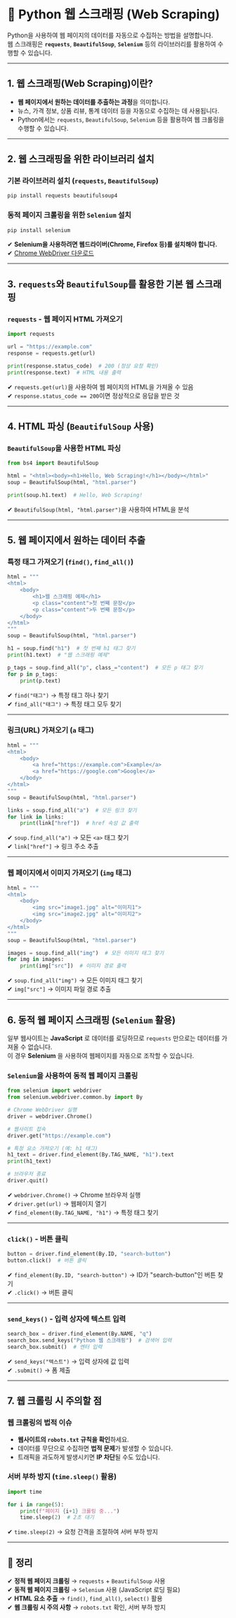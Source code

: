 # 🔄 Python 웹 스크래핑 (Web Scraping)

Python을 사용하여 웹 페이지의 데이터를 자동으로 수집하는 방법을 설명합니다.  
웹 스크래핑은 **`requests`**, **`BeautifulSoup`**, **`Selenium`** 등의 라이브러리를 활용하여 수행할 수 있습니다.

---

## 1. 웹 스크래핑(Web Scraping)이란?

- **웹 페이지에서 원하는 데이터를 추출하는 과정**을 의미합니다.
- 뉴스, 가격 정보, 상품 리뷰, 통계 데이터 등을 자동으로 수집하는 데 사용됩니다.
- Python에서는 `requests`, `BeautifulSoup`, `Selenium` 등을 활용하여 웹 크롤링을 수행할 수 있습니다.

---

## 2. 웹 스크래핑을 위한 라이브러리 설치

### 기본 라이브러리 설치 (`requests`, `BeautifulSoup`)
```sh
pip install requests beautifulsoup4
```

### 동적 페이지 크롤링을 위한 `Selenium` 설치
```sh
pip install selenium
```

✔ **Selenium을 사용하려면 웹드라이버(Chrome, Firefox 등)를 설치해야 합니다.**  
✔ [Chrome WebDriver 다운로드](https://chromedriver.chromium.org/downloads)

---

## 3. `requests`와 `BeautifulSoup`를 활용한 기본 웹 스크래핑

### `requests` - 웹 페이지 HTML 가져오기
```python
import requests

url = "https://example.com"
response = requests.get(url)

print(response.status_code)  # 200 (정상 요청 확인)
print(response.text)  # HTML 내용 출력
```

✔ `requests.get(url)`을 사용하여 웹 페이지의 HTML을 가져올 수 있음  
✔ `response.status_code == 200`이면 정상적으로 응답을 받은 것  

---

## 4. HTML 파싱 (`BeautifulSoup` 사용)

### `BeautifulSoup`을 사용한 HTML 파싱
```python
from bs4 import BeautifulSoup

html = "<html><body><h1>Hello, Web Scraping!</h1></body></html>"
soup = BeautifulSoup(html, "html.parser")

print(soup.h1.text)  # Hello, Web Scraping!
```

✔ `BeautifulSoup(html, "html.parser")`을 사용하여 HTML을 분석  

---

## 5. 웹 페이지에서 원하는 데이터 추출

### 특정 태그 가져오기 (`find()`, `find_all()`)
```python
html = """
<html>
    <body>
        <h1>웹 스크래핑 예제</h1>
        <p class="content">첫 번째 문장</p>
        <p class="content">두 번째 문장</p>
    </body>
</html>
"""
soup = BeautifulSoup(html, "html.parser")

h1 = soup.find("h1")  # 첫 번째 h1 태그 찾기
print(h1.text)  # "웹 스크래핑 예제"

p_tags = soup.find_all("p", class_="content")  # 모든 p 태그 찾기
for p in p_tags:
    print(p.text)
```

✔ `find("태그")` → 특정 태그 하나 찾기  
✔ `find_all("태그")` → 특정 태그 모두 찾기  

---

### 링크(URL) 가져오기 (`a` 태그)
```python
html = """
<html>
    <body>
        <a href="https://example.com">Example</a>
        <a href="https://google.com">Google</a>
    </body>
</html>
"""
soup = BeautifulSoup(html, "html.parser")

links = soup.find_all("a")  # 모든 링크 찾기
for link in links:
    print(link["href"])  # href 속성 값 출력
```

✔ `soup.find_all("a")` → 모든 `<a>` 태그 찾기  
✔ `link["href"]` → 링크 주소 추출  

---

### 웹 페이지에서 이미지 가져오기 (`img` 태그)
```python
html = """
<html>
    <body>
        <img src="image1.jpg" alt="이미지1">
        <img src="image2.jpg" alt="이미지2">
    </body>
</html>
"""
soup = BeautifulSoup(html, "html.parser")

images = soup.find_all("img")  # 모든 이미지 태그 찾기
for img in images:
    print(img["src"])  # 이미지 경로 출력
```

✔ `soup.find_all("img")` → 모든 이미지 태그 찾기  
✔ `img["src"]` → 이미지 파일 경로 추출  

---

## 6. 동적 웹 페이지 스크래핑 (`Selenium` 활용)

일부 웹사이트는 **JavaScript** 로 데이터를 로딩하므로 `requests` 만으로는 데이터를 가져올 수 없습니다.  
이 경우 **Selenium** 을 사용하여 웹페이지를 자동으로 조작할 수 있습니다.

### `Selenium`을 사용하여 동적 웹 페이지 크롤링
```python
from selenium import webdriver
from selenium.webdriver.common.by import By

# Chrome WebDriver 실행
driver = webdriver.Chrome()

# 웹사이트 접속
driver.get("https://example.com")

# 특정 요소 가져오기 (예: h1 태그)
h1_text = driver.find_element(By.TAG_NAME, "h1").text
print(h1_text)

# 브라우저 종료
driver.quit()
```

✔ `webdriver.Chrome()` → Chrome 브라우저 실행  
✔ `driver.get(url)` → 웹페이지 열기  
✔ `find_element(By.TAG_NAME, "h1")` → 특정 태그 찾기  

---

### `click()` - 버튼 클릭
```python
button = driver.find_element(By.ID, "search-button")
button.click()  # 버튼 클릭
```

✔ `find_element(By.ID, "search-button")` → ID가 "search-button"인 버튼 찾기  
✔ `.click()` → 버튼 클릭  

---

### `send_keys()` - 입력 상자에 텍스트 입력
```python
search_box = driver.find_element(By.NAME, "q")
search_box.send_keys("Python 웹 스크래핑")  # 검색어 입력
search_box.submit()  # 엔터 입력
```

✔ `send_keys("텍스트")` → 입력 상자에 값 입력  
✔ `.submit()` → 폼 제출  

---

## 7. 웹 크롤링 시 주의할 점

### 웹 크롤링의 법적 이슈
- **웹사이트의 `robots.txt` 규칙을 확인**하세요.  
- 데이터를 무단으로 수집하면 **법적 문제**가 발생할 수 있습니다.  
- 트래픽을 과도하게 발생시키면 **IP 차단**될 수도 있습니다.  

### 서버 부하 방지 (`time.sleep()` 활용)
```python
import time

for i in range(5):
    print(f"페이지 {i+1} 크롤링 중...")
    time.sleep(2)  # 2초 대기
```

✔ `time.sleep(2)` → 요청 간격을 조절하여 서버 부하 방지  

---

## 🎯 정리

✔ **정적 웹 페이지 크롤링** → `requests` + `BeautifulSoup` 사용  
✔ **동적 웹 페이지 크롤링** → `Selenium` 사용 (JavaScript 로딩 필요)  
✔ **HTML 요소 추출** → `find()`, `find_all()`, `select()` 활용  
✔ **웹 크롤링 시 주의 사항** → `robots.txt` 확인, 서버 부하 방지  
